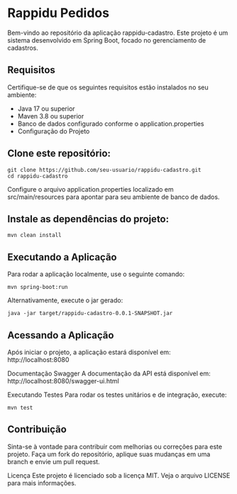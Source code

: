 # Rappidu Pedidos
Bem-vindo ao repositório da aplicação rappidu-cadastro. Este projeto é um sistema desenvolvido em Spring Boot, focado no gerenciamento de cadastros.

## Requisitos
Certifique-se de que os seguintes requisitos estão instalados no seu ambiente:

- Java 17 ou superior
- Maven 3.8 ou superior
- Banco de dados configurado conforme o application.properties
- Configuração do Projeto


## Clone este repositório:
```
git clone https://github.com/seu-usuario/rappidu-cadastro.git
cd rappidu-cadastro
```
Configure o arquivo application.properties localizado em src/main/resources para apontar para seu ambiente de banco de dados.

## Instale as dependências do projeto:
```
mvn clean install
```
## Executando a Aplicação
Para rodar a aplicação localmente, use o seguinte comando:
```
mvn spring-boot:run
```
Alternativamente, execute o jar gerado:
```
java -jar target/rappidu-cadastro-0.0.1-SNAPSHOT.jar
```
## Acessando a Aplicação
Após iniciar o projeto, a aplicação estará disponível em:
http://localhost:8080

Documentação Swagger
A documentação da API está disponível em:
http://localhost:8080/swagger-ui.html

Executando Testes
Para rodar os testes unitários e de integração, execute:
```
mvn test
```
## Contribuição
Sinta-se à vontade para contribuir com melhorias ou correções para este projeto. Faça um fork do repositório, aplique suas mudanças em uma branch e envie um pull request.

Licença
Este projeto é licenciado sob a licença MIT. Veja o arquivo LICENSE para mais informações.
